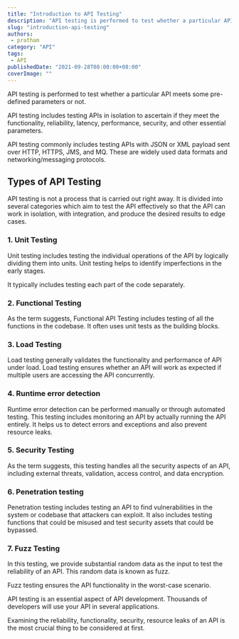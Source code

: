 ```yaml
---
title: "Introduction to API Testing"
description: "API testing is performed to test whether a particular API meets pre-defined parameters or not."
slug: "introduction-api-testing"
authors:
 - pratham
category: "API"
tags: 
 - API
publishedDate: "2021-09-28T08:00:00+08:00"
coverImage: ""
---
```


<Lead>
 API testing is performed to test whether a particular API meets some pre-defined parameters or not.
</Lead>
    
   
API testing includes testing APIs in isolation to ascertain if they meet the functionality, reliability, latency, performance, security, and other essential parameters.    

API testing commonly includes testing APIs with JSON or XML payload sent over HTTP, HTTPS, JMS, and MQ. These are widely used data formats and networking/messaging protocols.  

## Types of API Testing

API testing is not a process that is carried out right away. It is divided into several categories which aim to test the API effectively so that the API can work in isolation, with integration, and produce the desired results to edge cases.   

### 1. Unit Testing

Unit testing includes testing the individual operations of the API by logically dividing them into units. Unit testing helps to identify imperfections in the early stages.

It typically includes testing each part of the code separately.

### 2. Functional Testing

As the term suggests, Functional API Testing includes testing of all the functions in the codebase. It often uses unit tests as the building blocks.  

### 3. Load Testing

Load testing generally validates the functionality and performance of API under load. Load testing ensures whether an API will work as expected if multiple users are accessing the API concurrently.

### 4. Runtime error detection

Runtime error detection can be performed manually or through automated testing. This testing includes monitoring an API by actually running the API entirely. It helps us to detect errors and exceptions and also prevent resource leaks.

### 5. Security Testing

As the term suggests, this testing handles all the security aspects of an API, including external threats, validation, access control, and data encryption.

### 6. Penetration testing

Penetration testing includes testing an API to find vulnerabilities in the system or codebase that attackers can exploit. It also includes testing functions that could be misused and test security assets that could be bypassed.

### 7. Fuzz Testing

In this testing, we provide substantial random data as the input to test the reliability of an API. This random data is known as fuzz.

Fuzz testing ensures the API functionality in the worst-case scenario.   

API testing is an essential aspect of API development. Thousands of developers will use your API in several applications.

Examining the reliability, functionality, security, resource leaks of an API is the most crucial thing to be considered at first.
